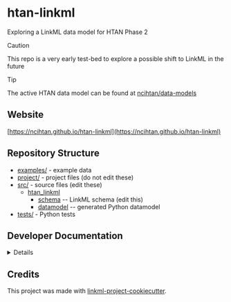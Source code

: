 # htan-linkml

Exploring a LinkML data model for HTAN Phase 2


> [!CAUTION]
> This repo is a very early test-bed to explore a possible shift to LinkML in the future


> [!TIP]
> The active HTAN data model can be found at [ncihtan/data-models](https://github.com/ncihtan/data-models)

## Website

[https://ncihtan.github.io/htan-linkml](https://ncihtan.github.io/htan-linkml)

## Repository Structure

* [examples/](examples/) - example data
* [project/](project/) - project files (do not edit these)
* [src/](src/) - source files (edit these)
  * [htan_linkml](src/htan_linkml)
    * [schema](src/htan_linkml/schema) -- LinkML schema
      (edit this)
    * [datamodel](src/htan_linkml/datamodel) -- generated
      Python datamodel
* [tests/](tests/) - Python tests

## Developer Documentation

<details>
Use the `make` command to generate project artefacts:

* `make all`: make everything
* `make deploy`: deploys site
</details>

## Credits

This project was made with
[linkml-project-cookiecutter](https://github.com/linkml/linkml-project-cookiecutter).
